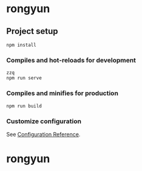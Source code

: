 # rongyun

## Project setup
```
npm install
```

### Compiles and hot-reloads for development
```
zzq
npm run serve
```

### Compiles and minifies for production
```
npm run build
```

### Customize configuration
See [Configuration Reference](https://cli.vuejs.org/config/).
# rongyun
